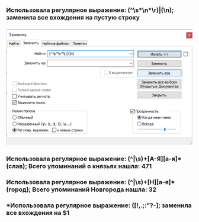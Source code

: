 ### Использовала регулярное выражение: (^\s*\n*\r)|(\n); заменила все вхождения на пустую строку
### ![](https://github.com/LyubovMoiseeva/hw9/blob/master/замена1.png?raw=true)
### Использовала регулярное выражение: (^|\s)+[А-Я][а-я]*(слав); Всего упоминаний о князьях нашла: 471
### Использовала регулярное выражение: (^|\s)+[Н][а-я]*(город); Всего упоминаний Новгорода нашла: 32
### *Использовала регулярное выражение: ([!,.;:”?-]; заменила все вхождения на $1
